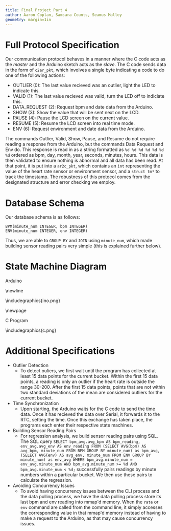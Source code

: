 ```yaml
---
title: Final Project Part 4
author: Aaron Coplan, Samsara Counts, Seamus Malley
geometry: margin=1in
---
```


# Full Protocol Specification

Our communication protocol behaves in a manner where the C code acts as the _master_ and the Arduino sketch acts as the _slave_.  The C code sends data in the form of `c2ar_pkt`,  which involves a single byte indicating a code to do one of the following actions:

* OUTLIER (0): The last value recieved was an outlier, light the LED to indicate this.
* VALID (1): The last value recieved was valid, turn the LED off to indiciate this.
* DATA_REQUEST (2): Request bpm and date data from the Arduino.
* SHOW (3): Show the value that will be sent next on the LCD.
* PAUSE (4): Pause the LCD screen on the current value.
* RESUME (5): Resume the LCD screen into real time mode.
* ENV (6): Request environment and date data from the Arduino.

The commands Outlier, Valid, Show, Pause, and Resume do not require reading a response from the Arduino, but the commands Data Request and Env do.  This response is read in as a string formatted as `%d %d %d %d %d %d %d` ordered as bpm, day, month, year, seconds, minutes, hours.  This data is then validated to ensure nothing is abnormal and all data has been read.  At that point, it is put into a `ar2c_pkt`, which contains an `int` representing the value of the heart rate sensor or environment sensor, and a `struct tm*` to track the timestamp.  The robustness of this protocol comes from the designated structure and error checking we employ.

# Database Schema

Our database schema is as follows:

```
BPM(minute_num INTEGER, bpm INTEGER)
ENV(minute_num INTEGER, env INTEGER)
```

Thus, we are able to `GROUP BY` and `JOIN` using `minute_num`, which made building sensor reading pairs very simple (this is explained further below).

# State Machine Diagram

Arduino

\newline

\includegraphics{ino.png}


\newpage

C Program

\includegraphics{c.png}


# Additional Specifications

* Outlier Detection
    * To detect ouliers, we first wait until the program has collected at least 15 data points for the current bucket.  Within the first 15 data points, a reading is only an outlier if the heart rate is outside the range 30-200.  After the first 15 data points, points that are not within two standard deviations of the mean are considered outliers for the current bucket.
* Time Synchronization
    * Upon starting, the Arduino waits for the C code to send the time data.  Once it has recieved the data over Serial, it forwards it to the RTC, setting the time.  Once this exchange has taken place, the programs each enter their respective state machines.
* Building Sensor Reading Pairs 
    * For regression analysis, we build sensor reading pairs using SQL.  The SQL query `SELECT bpm_avg.avg_bpm AS bpm_reading, env_avg.avg_env AS env_reading FROM (SELECT AVG(bpm) AS avg_bpm, minute_num FROM BPM GROUP BY minute_num) as bpm_avg, (SELECT AVG(env) AS avg_env, minute_num FROM ENV GROUP BY minute_num) as env_avg WHERE bpm_avg.minute_num = env_avg.minute_num AND bpm_avg.minute_num >= %d AND bpm_avg.minute_num < %d;` successfully pairs readings by minute numbers within a particular bucket.  We then use these pairs to calculate the regression.
* Avoiding Concurrency Issues    
    * To avoid having concurrency issues between the CLI process and the data polling process, we have the data polling process store its last bpm and env reading into mmap'd memory.  When the `rate` or `env` command are called from the command line, it simply accesses the corresponding value in that mmap'd memory instead of having to make a request to the Arduino, as that may cause concurrency issues.


